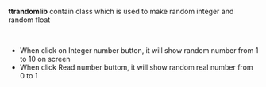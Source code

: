 **ttrandomlib** contain class which is used to make random integer and random float 

<br>

- When click on Integer number button, it will show random number from 1 to 10 on screen <br>
- When click Read number buttom, it will show random real number from 0 to 1